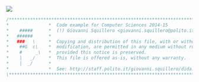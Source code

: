 ![](https://www.google-analytics.com/collect?v=1&t=pageview&tid=UA-28094298-5&cid=4f34399f-f437-4f67-9390-61c649f9b8b2&dl&dl=https%3A%2F%2Fgithub.com%2Fsquillero%2Fcomputer-sciences%2F)
```c
/****************************************************************************\
*               *  Code example for Computer Sciences 2014-15                *
*    #####      *  (!) Giovanni Squillero <giovanni.squillero@polito.it>     *
*   ######      *                                                            *
*   ###   \     *  Copying and distribution of this file, with or without    *
*    ##G  c\    *  modification, are permitted in any medium without royalty *
*    #     _\   *  provided this notice is preserved.                        *
*    |   _/     *  This file is offered as-is, without any warranty.         *
*    |  _/      *                                                            *
*               *  See: http://staff.polito.it/giovanni.squillero/dida.php   *
\****************************************************************************/
```
